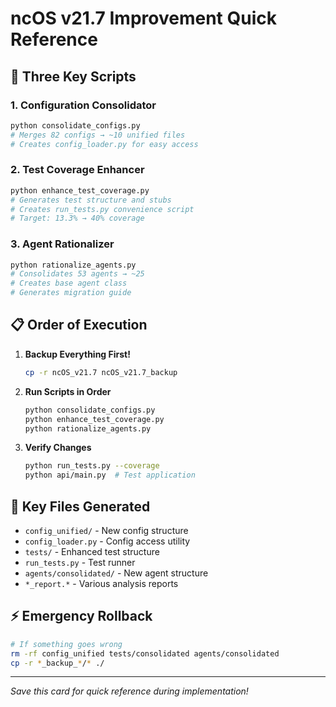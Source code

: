 # ncOS v21.7 Improvement Quick Reference

## 🚀 Three Key Scripts

### 1. Configuration Consolidator

```bash
python consolidate_configs.py
# Merges 82 configs → ~10 unified files
# Creates config_loader.py for easy access
```

### 2. Test Coverage Enhancer

```bash
python enhance_test_coverage.py
# Generates test structure and stubs
# Creates run_tests.py convenience script
# Target: 13.3% → 40% coverage
```

### 3. Agent Rationalizer

```bash
python rationalize_agents.py
# Consolidates 53 agents → ~25
# Creates base agent class
# Generates migration guide
```

## 📋 Order of Execution

1. **Backup Everything First!**
   ```bash
   cp -r ncOS_v21.7 ncOS_v21.7_backup
   ```

2. **Run Scripts in Order**
   ```bash
   python consolidate_configs.py
   python enhance_test_coverage.py  
   python rationalize_agents.py
   ```

3. **Verify Changes**
   ```bash
   python run_tests.py --coverage
   python api/main.py  # Test application
   ```

## 🎯 Key Files Generated

- `config_unified/` - New config structure
- `config_loader.py` - Config access utility
- `tests/` - Enhanced test structure
- `run_tests.py` - Test runner
- `agents/consolidated/` - New agent structure
- `*_report.*` - Various analysis reports

## ⚡ Emergency Rollback

```bash
# If something goes wrong
rm -rf config_unified tests/consolidated agents/consolidated
cp -r *_backup_*/* ./
```

---
*Save this card for quick reference during implementation!*
